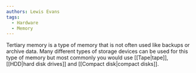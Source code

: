 ```yaml
---
authors: Lewis Evans
tags:
  - Hardware
  - Memory
---
```

Tertiary memory is a type of memory that is not often used like backups or archive data. Many different types of storage devices can be used for this type of memory but most commonly you would use [[Tape|tape]], [[HDD|hard disk drives]] and [[Compact disk|compact disks]].